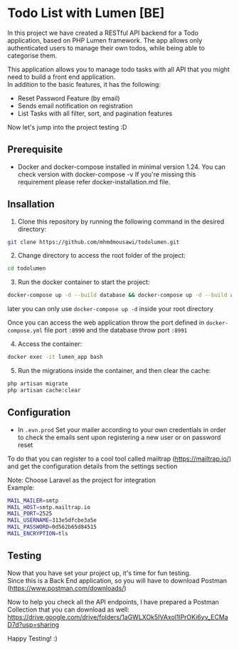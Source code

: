 # Todo List with Lumen [BE]

In this project we have created a RESTful API backend for a Todo application, based on PHP Lumen framework. The app allows only authenticated users to manage their own todos, while being able to categorise them.

This application allows you to manage todo tasks with all API that you might need to build a front end application.
<br>
In addition to the basic features, it has the following:
- Reset Password Feature (by email)
- Sends email notification on registration
- List Tasks with all filter, sort, and pagination features

Now let's jump into the project testing :D

## Prerequisite 
- Docker and docker-compose installed in minimal version 1.24. You can check version with docker-compose -v If you're missing this requirement please refer docker-installation.md file.


## Insallation 

1. Clone this repository by running the following command in the desired directory:
```bash
git clone https://github.com/mhmdmousawi/todolumen.git
```

2. Change directory to access the root folder of the project:
```bash
cd todolumen
```

3. Run the docker container to start the project:
```bash
docker-compose up -d --build database && docker-compose up -d --build app && docker-compose up -d --build web
```

later you can only use ``docker-compose up -d`` inside your root directory 

Once you can access the web application throw the port defined in `docker-compose.yml` file port `:8990`
and the database throw port `:8991`

4. Access the container:
```bash
docker exec -it lumen_app bash
```

5. Run the migrations inside the container, and then clear the cache:
```bash
php artisan migrate
php artisan cache:clear
```
## Configuration

- In `.evn.prod` Set your mailer according to your own credentials in order to check the emails sent upon registering a new user or on password reset

To do that you can register to a cool tool called mailtrap (https://mailtrap.io/)
and get the configuration details from the settings section 

Note: Choose Laravel as the project for integration 
<br> 
Example: 
```bash 
MAIL_MAILER=smtp
MAIL_HOST=smtp.mailtrap.io
MAIL_PORT=2525
MAIL_USERNAME=313e5dfcbe3a5e
MAIL_PASSWORD=0d562b65d84515
MAIL_ENCRYPTION=tls
```
## Testing
Now that you have set your project up, it's time for fun testing. <br>
Since this is a Back End application, so you will have to download Postman (https://www.postman.com/downloads/)

Now to help you check all the API endpoints, I have prepared a Postman Collection that you can download as well:
https://drive.google.com/drive/folders/1aGWLXOk5IVAxol1lPrOKi6yv_ECMaD7d?usp=sharing

Happy Testing! :)
